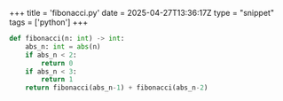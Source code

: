 +++
title = 'fibonacci.py'
date = 2025-04-27T13:36:17Z
type = "snippet"
tags = ['python']
+++

```python
def fibonacci(n: int) -> int:
    abs_n: int = abs(n)
    if abs_n < 2:
        return 0
    if abs_n < 3:
        return 1
    return fibonacci(abs_n-1) + fibonacci(abs_n-2)
```
